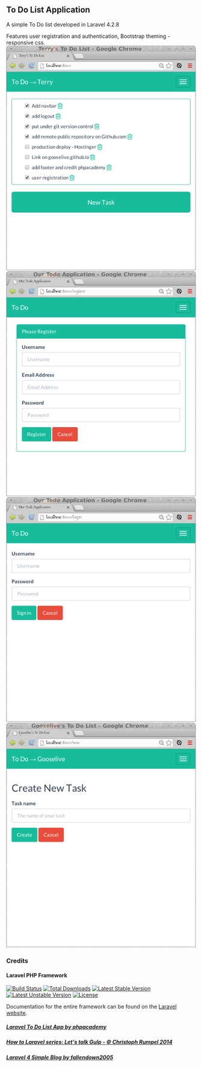 ## To Do List Application

A simple To Do list developed in Laravel 4.2.8

Features user registration and authentication, Bootstrap theming - responsive css.
![](screenshots/todolist.png)
![](screenshots/register.png)
![](screenshots/login.png)
![](screenshots/createnew.png)
### Credits
#### Laravel PHP Framework

[![Build Status](https://travis-ci.org/laravel/framework.svg)](https://travis-ci.org/laravel/framework)
[![Total Downloads](https://poser.pugx.org/laravel/framework/downloads.svg)](https://packagist.org/packages/laravel/framework)
[![Latest Stable Version](https://poser.pugx.org/laravel/framework/v/stable.svg)](https://packagist.org/packages/laravel/framework)
[![Latest Unstable Version](https://poser.pugx.org/laravel/framework/v/unstable.svg)](https://packagist.org/packages/laravel/framework)
[![License](https://poser.pugx.org/laravel/framework/license.svg)](https://packagist.org/packages/laravel/framework)



Documentation for the entire framework can be found on the [Laravel website](http://laravel.com/docs).

##### [Laravel To Do List App by phpacademy](https://www.youtube.com/playlist?list=PLfdtiltiRHWGH8AngyP6cp525_R_NExcR)
##### [How to Laravel series: Let's talk Gulp - © Christoph Rumpel 2014](http://christoph-rumpel.com/2014/02/how-to-laravel-series-lets-talk-gulp/)
##### [Laravel 4 Simple Blog by fallendown2005](https://www.youtube.com/playlist?list=PLLJSbW-UxRIwkhnNHaxPWrHhRmBgQ4T-Q)